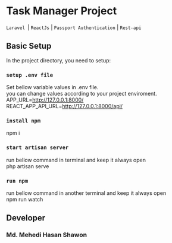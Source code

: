 # Task Manager Project
`Laravel `| `ReactJs` | `Passport Authentication` | `Rest-api`

## Basic Setup

In the project directory, you need to setup:

### `setup .env file`
Set bellow variable values in .env file. \
you can change values according to your project enviroment. \
APP_URL=http://127.0.0.1:8000/ \
REACT_APP_API_URL=http://127.0.0.1:8000/api/ 

### `install npm`
npm i

### `start artisan server`
run bellow command in terminal and keep it always open \
php artisan serve

### `run npm`
run bellow command in another terminal and keep it always open \
npm run watch

## Developer
### Md. Mehedi Hasan Shawon

